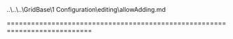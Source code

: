 <!--merge--><!--/merge-->
<!--dep-->..\..\..\GridBase\1 Configuration\editing\allowAdding.md<!--/dep-->
===========================================================================
